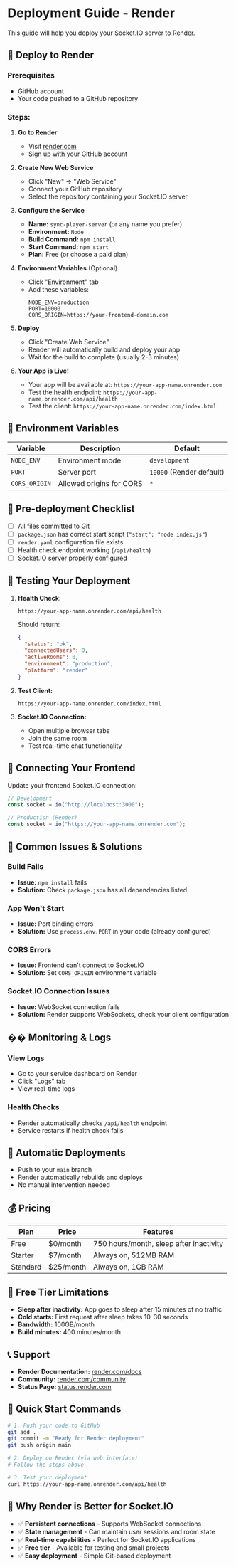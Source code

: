 # Deployment Guide - Render

This guide will help you deploy your Socket.IO server to Render.

## 🚀 Deploy to Render

### Prerequisites

- GitHub account
- Your code pushed to a GitHub repository

### Steps:

1. **Go to Render**

   - Visit [render.com](https://render.com)
   - Sign up with your GitHub account

2. **Create New Web Service**

   - Click "New" → "Web Service"
   - Connect your GitHub repository
   - Select the repository containing your Socket.IO server

3. **Configure the Service**

   - **Name:** `sync-player-server` (or any name you prefer)
   - **Environment:** `Node`
   - **Build Command:** `npm install`
   - **Start Command:** `npm start`
   - **Plan:** Free (or choose a paid plan)

4. **Environment Variables** (Optional)

   - Click "Environment" tab
   - Add these variables:
     ```
     NODE_ENV=production
     PORT=10000
     CORS_ORIGIN=https://your-frontend-domain.com
     ```

5. **Deploy**

   - Click "Create Web Service"
   - Render will automatically build and deploy your app
   - Wait for the build to complete (usually 2-3 minutes)

6. **Your App is Live!**
   - Your app will be available at: `https://your-app-name.onrender.com`
   - Test the health endpoint: `https://your-app-name.onrender.com/api/health`
   - Test the client: `https://your-app-name.onrender.com/index.html`

## 🔧 Environment Variables

| Variable      | Description              | Default                  |
| ------------- | ------------------------ | ------------------------ |
| `NODE_ENV`    | Environment mode         | `development`            |
| `PORT`        | Server port              | `10000` (Render default) |
| `CORS_ORIGIN` | Allowed origins for CORS | `*`                      |

## 📝 Pre-deployment Checklist

- [ ] All files committed to Git
- [ ] `package.json` has correct start script (`"start": "node index.js"`)
- [ ] `render.yaml` configuration file exists
- [ ] Health check endpoint working (`/api/health`)
- [ ] Socket.IO server properly configured

## 🧪 Testing Your Deployment

1. **Health Check:**

   ```
   https://your-app-name.onrender.com/api/health
   ```

   Should return:

   ```json
   {
     "status": "ok",
     "connectedUsers": 0,
     "activeRooms": 0,
     "environment": "production",
     "platform": "render"
   }
   ```

2. **Test Client:**

   ```
   https://your-app-name.onrender.com/index.html
   ```

3. **Socket.IO Connection:**
   - Open multiple browser tabs
   - Join the same room
   - Test real-time chat functionality

## 🔗 Connecting Your Frontend

Update your frontend Socket.IO connection:

```javascript
// Development
const socket = io("http://localhost:3000");

// Production (Render)
const socket = io("https://your-app-name.onrender.com");
```

## 🚨 Common Issues & Solutions

### Build Fails

- **Issue:** `npm install` fails
- **Solution:** Check `package.json` has all dependencies listed

### App Won't Start

- **Issue:** Port binding errors
- **Solution:** Use `process.env.PORT` in your code (already configured)

### CORS Errors

- **Issue:** Frontend can't connect to Socket.IO
- **Solution:** Set `CORS_ORIGIN` environment variable

### Socket.IO Connection Issues

- **Issue:** WebSocket connection fails
- **Solution:** Render supports WebSockets, check your client configuration

## �� Monitoring & Logs

### View Logs

- Go to your service dashboard on Render
- Click "Logs" tab
- View real-time logs

### Health Checks

- Render automatically checks `/api/health` endpoint
- Service restarts if health check fails

## 🔄 Automatic Deployments

- Push to your `main` branch
- Render automatically rebuilds and deploys
- No manual intervention needed

## 💰 Pricing

| Plan     | Price     | Features                                |
| -------- | --------- | --------------------------------------- |
| Free     | $0/month  | 750 hours/month, sleep after inactivity |
| Starter  | $7/month  | Always on, 512MB RAM                    |
| Standard | $25/month | Always on, 1GB RAM                      |

## 🎯 Free Tier Limitations

- **Sleep after inactivity:** App goes to sleep after 15 minutes of no traffic
- **Cold starts:** First request after sleep takes 10-30 seconds
- **Bandwidth:** 100GB/month
- **Build minutes:** 400 minutes/month

## 📞 Support

- **Render Documentation:** [render.com/docs](https://render.com/docs)
- **Community:** [render.com/community](https://render.com/community)
- **Status Page:** [status.render.com](https://status.render.com)

## 🚀 Quick Start Commands

```bash
# 1. Push your code to GitHub
git add .
git commit -m "Ready for Render deployment"
git push origin main

# 2. Deploy on Render (via web interface)
# Follow the steps above

# 3. Test your deployment
curl https://your-app-name.onrender.com/api/health
```

## 🎯 Why Render is Better for Socket.IO

- ✅ **Persistent connections** - Supports WebSocket connections
- ✅ **State management** - Can maintain user sessions and room state
- ✅ **Real-time capabilities** - Perfect for Socket.IO applications
- ✅ **Free tier** - Available for testing and small projects
- ✅ **Easy deployment** - Simple Git-based deployment
